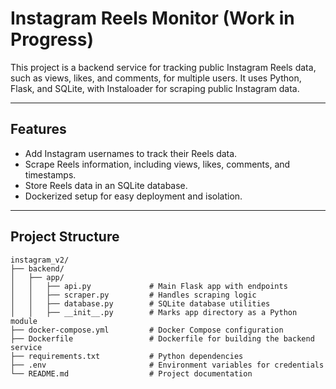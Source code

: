 # **Instagram Reels Monitor (Work in Progress)**

This project is a backend service for tracking public Instagram Reels data, such as views, likes, and comments, for multiple users. It uses Python, Flask, and SQLite, with Instaloader for scraping public Instagram data.

---

## **Features**

- Add Instagram usernames to track their Reels data.
- Scrape Reels information, including views, likes, comments, and timestamps.
- Store Reels data in an SQLite database.
- Dockerized setup for easy deployment and isolation.

---

## **Project Structure**

```plaintext
instagram_v2/
├── backend/
│   ├── app/
│   │   ├── api.py             # Main Flask app with endpoints
│   │   ├── scraper.py         # Handles scraping logic
│   │   ├── database.py        # SQLite database utilities
│   │   ├── __init__.py        # Marks app directory as a Python module
├── docker-compose.yml         # Docker Compose configuration
├── Dockerfile                 # Dockerfile for building the backend service
├── requirements.txt           # Python dependencies
├── .env                       # Environment variables for credentials
└── README.md                  # Project documentation
```
